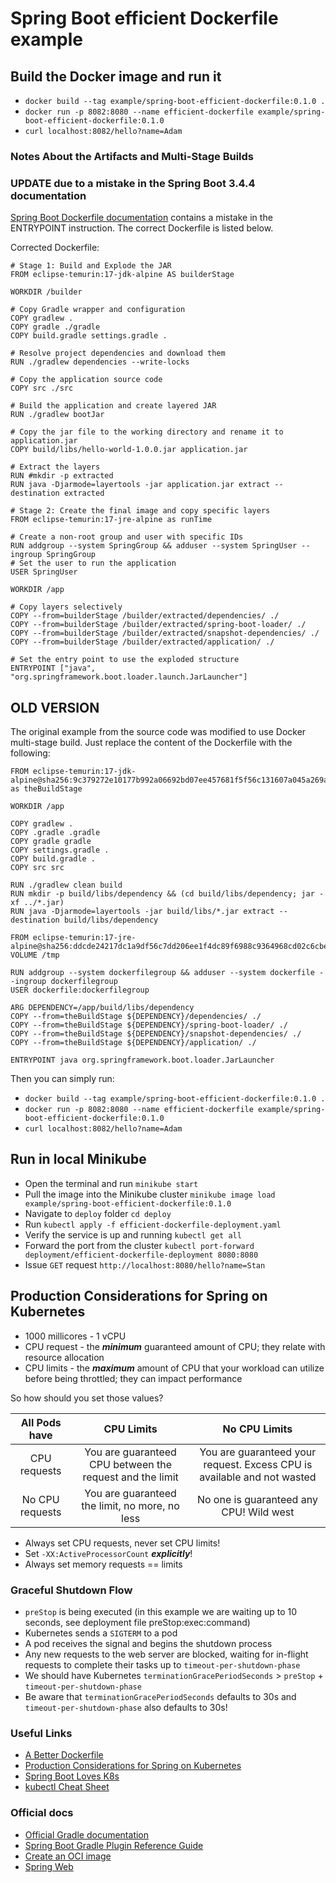 # Spring Boot efficient Dockerfile example

## Build the Docker image and run it

* `docker build --tag example/spring-boot-efficient-dockerfile:0.1.0 .`
* `docker run -p 8082:8080 --name efficient-dockerfile example/spring-boot-efficient-dockerfile:0.1.0`
* `curl localhost:8082/hello?name=Adam`

### Notes About the Artifacts and Multi-Stage Builds
### UPDATE due to a mistake in the Spring Boot 3.4.4 documentation
[Spring Boot Dockerfile documentation](https://docs.spring.io/spring-boot/reference/packaging/container-images/dockerfiles.html) contains a mistake in the ENTRYPOINT instruction. The correct Dockerfile is listed below.

Corrected Dockerfile:
```shell
# Stage 1: Build and Explode the JAR
FROM eclipse-temurin:17-jdk-alpine AS builderStage

WORKDIR /builder

# Copy Gradle wrapper and configuration
COPY gradlew .
COPY gradle ./gradle
COPY build.gradle settings.gradle .

# Resolve project dependencies and download them
RUN ./gradlew dependencies --write-locks

# Copy the application source code
COPY src ./src

# Build the application and create layered JAR
RUN ./gradlew bootJar

# Copy the jar file to the working directory and rename it to application.jar
COPY build/libs/hello-world-1.0.0.jar application.jar

# Extract the layers
RUN #mkdir -p extracted
RUN java -Djarmode=layertools -jar application.jar extract --destination extracted

# Stage 2: Create the final image and copy specific layers
FROM eclipse-temurin:17-jre-alpine as runTime

# Create a non-root group and user with specific IDs
RUN addgroup --system SpringGroup && adduser --system SpringUser --ingroup SpringGroup
# Set the user to run the application
USER SpringUser

WORKDIR /app

# Copy layers selectively
COPY --from=builderStage /builder/extracted/dependencies/ ./
COPY --from=builderStage /builder/extracted/spring-boot-loader/ ./
COPY --from=builderStage /builder/extracted/snapshot-dependencies/ ./
COPY --from=builderStage /builder/extracted/application/ ./

# Set the entry point to use the exploded structure
ENTRYPOINT ["java", "org.springframework.boot.loader.launch.JarLauncher"]
```

## OLD VERSION
The original example from the source code was modified to use Docker multi-stage build. Just replace the content of the Dockerfile with the following:

```shell
FROM eclipse-temurin:17-jdk-alpine@sha256:9c379272e10177b992a06692bd07ee457681f5f56c131607a045a269a4ddc36b as theBuildStage

WORKDIR /app

COPY gradlew .
COPY .gradle .gradle
COPY gradle gradle
COPY settings.gradle .
COPY build.gradle .
COPY src src

RUN ./gradlew clean build
RUN mkdir -p build/libs/dependency && (cd build/libs/dependency; jar -xf ../*.jar)
RUN java -Djarmode=layertools -jar build/libs/*.jar extract --destination build/libs/dependency

FROM eclipse-temurin:17-jre-alpine@sha256:ddcde24217dc1a9df56c7dd206ee1f4dc89f6988c9364968cd02c6cbeb21b1de
VOLUME /tmp

RUN addgroup --system dockerfilegroup && adduser --system dockerfile --ingroup dockerfilegroup
USER dockerfile:dockerfilegroup

ARG DEPENDENCY=/app/build/libs/dependency
COPY --from=theBuildStage ${DEPENDENCY}/dependencies/ ./
COPY --from=theBuildStage ${DEPENDENCY}/spring-boot-loader/ ./
COPY --from=theBuildStage ${DEPENDENCY}/snapshot-dependencies/ ./
COPY --from=theBuildStage ${DEPENDENCY}/application/ ./

ENTRYPOINT java org.springframework.boot.loader.JarLauncher
```

Then you can simply run:
* `docker build --tag example/spring-boot-efficient-dockerfile:0.1.0 .`
* `docker run -p 8082:8080 --name efficient-dockerfile example/spring-boot-efficient-dockerfile:0.1.0`
* `curl localhost:8082/hello?name=Adam`

## Run in local Minikube

* Open the terminal and run `minikube start`
* Pull the image into the Minikube cluster `minikube image load example/spring-boot-efficient-dockerfile:0.1.0`
* Navigate to `deploy` folder `cd deploy`
* Run `kubectl apply -f efficient-dockerfile-deployment.yaml`
* Verify the service is up and running `kubectl get all`
* Forward the port from the
  cluster `kubectl port-forward deployment/efficient-dockerfile-deployment 8080:8080`
* Issue `GET` request `http://localhost:8080/hello?name=Stan`

## Production Considerations for Spring on Kubernetes

* 1000 millicores - 1 vCPU
* CPU request - the <b><i>minimum</i></b> guaranteed amount of CPU; they relate with resource allocation
* CPU limits - the <b><i>maximum</i></b> amount of CPU that your workload can utilize before being throttled; they can impact performance

So how should you set those values?

|  All Pods have  |                        CPU Limits                        |                              No CPU Limits                              |
|:---------------:|:--------------------------------------------------------:|:-----------------------------------------------------------------------:|
|  CPU requests   | You are guaranteed CPU between the request and the limit | You are guaranteed your request. Excess CPU is available and not wasted |
| No CPU requests |      You are guaranteed the limit, no more, no less      |                 No one is guaranteed any CPU! Wild west                 |

* Always set CPU requests, never set CPU limits!
* Set `-XX:ActiveProcessorCount` <b><i>explicitly</i></b>!
* Always set memory requests == limits

### Graceful Shutdown Flow
* `preStop` is being executed (in this example we are waiting up to 10 seconds, see deployment file preStop:exec:command)
* Kubernetes sends a `SIGTERM` to a pod
* A pod receives the signal and begins the shutdown process
* Any new requests to the web server are blocked, waiting for in-flight requests to complete their tasks up to `timeout-per-shutdown-phase`
* We should have Kubernetes `terminationGracePeriodSeconds` > `preStop` + `timeout-per-shutdown-phase`
* Be aware that `terminationGracePeriodSeconds` defaults to 30s and `timeout-per-shutdown-phase` also defaults to 30s!

### Useful Links
* [A Better Dockerfile](https://spring.io/guides/topicals/spring-boot-docker/)
* [Production Considerations for Spring on Kubernetes](https://www.youtube.com/watch?v=hAHXp_jQWVo)
* [Spring Boot Loves K8s](https://www.youtube.com/watch?v=nPACI6-J9Jc)
* [kubectl Cheat Sheet](https://kubernetes.io/docs/reference/kubectl/cheatsheet/)

### Official docs

* [Official Gradle documentation](https://docs.gradle.org)
* [Spring Boot Gradle Plugin Reference Guide](https://docs.spring.io/spring-boot/docs/2.7.6/gradle-plugin/reference/html/)
* [Create an OCI image](https://docs.spring.io/spring-boot/docs/2.7.6/gradle-plugin/reference/html/#build-image)
* [Spring Web](https://docs.spring.io/spring-boot/docs/2.7.6/reference/htmlsingle/#web)
